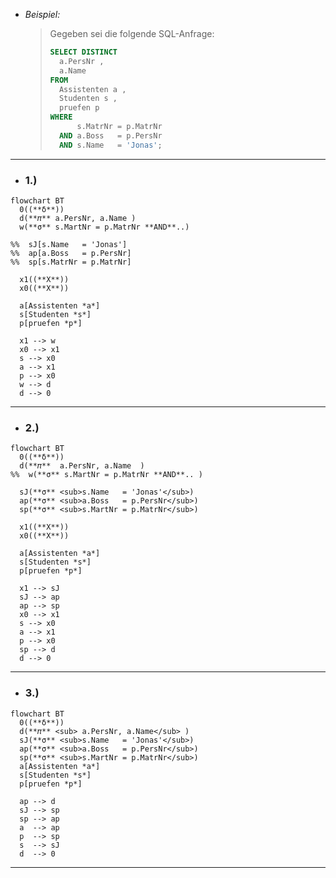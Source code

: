 - *Beispiel:*
  > Gegeben sei die folgende SQL-Anfrage:
  > ```SQL
  > SELECT DISTINCT 
  >   a.PersNr , 
  >   a.Name
  > FROM 
  >   Assistenten a , 
  >   Studenten s , 
  >   pruefen p
  > WHERE 
  >       s.MatrNr = p.MatrNr
  >   AND a.Boss   = p.PersNr
  >   AND s.Name   = 'Jonas';
  > ```

---

- ### 1.)
```mermaid
flowchart BT
  0((**δ**))
  d(**𝜋** a.PersNr, a.Name )
  w(**σ** s.MartNr = p.MatrNr **AND**..)
  
%%  sJ[s.Name   = 'Jonas']
%%  ap[a.Boss   = p.PersNr]
%%  sp[s.MatrNr = p.MatrNr]

  x1((**X**))
  x0((**X**))
  
  a[Assistenten *a*]
  s[Studenten *s*]
  p[pruefen *p*]

  x1 --> w
  x0 --> x1
  s --> x0
  a --> x1
  p --> x0
  w --> d
  d --> 0
```
---
- ### 2.)
```mermaid
flowchart BT
  0((**δ**))
  d(**𝜋**  a.PersNr, a.Name  )
%%  w(**σ** s.MartNr = p.MatrNr **AND**.. )
  
  sJ(**σ** <sub>s.Name   = 'Jonas'</sub>)
  ap(**σ** <sub>a.Boss   = p.PersNr</sub>)
  sp(**σ** <sub>s.MartNr = p.MatrNr</sub>)

  x1((**X**))
  x0((**X**))
  
  a[Assistenten *a*]
  s[Studenten *s*]
  p[pruefen *p*]

  x1 --> sJ
  sJ --> ap
  ap --> sp
  x0 --> x1
  s --> x0
  a --> x1
  p --> x0
  sp --> d
  d --> 0
```
---

- ### 3.)
```mermaid
flowchart BT
  0((**δ**))
  d(**𝜋** <sub> a.PersNr, a.Name</sub> )
  sJ(**σ** <sub>s.Name   = 'Jonas'</sub>)
  ap(**σ** <sub>a.Boss   = p.PersNr</sub>)
  sp(**σ** <sub>s.MartNr = p.MatrNr</sub>)
  a[Assistenten *a*]
  s[Studenten *s*]
  p[pruefen *p*]

  ap --> d 
  sJ --> sp
  sp --> ap
  a  --> ap
  p  --> sp
  s  --> sJ
  d  --> 0
```
---
